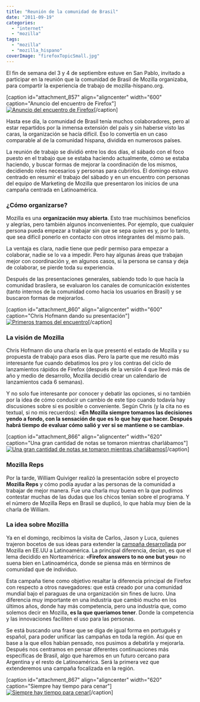 ```yaml
---
title: "Reunión de la comunidad de Brasil"
date: "2011-09-19"
categories: 
  - "internet"
  - "mozilla"
tags: 
  - "mozilla"
  - "mozilla_hispano"
coverImage: "firefoxTopicSmall.jpg"
---
```


El fin de semana del 3 y 4 de septiembre estuve en San Pablo, invitado a participar en la reunión que la comunidad de Brasil de Mozilla organizaba, para compartir la experiencia de trabajo de mozilla-hispano.org.

\[caption id="attachment\_857" align="aligncenter" width="600" caption="Anuncio del encuentro de Firefox"\][![Anuncio del encuentro de Firefox](images/DSC_9941-1024x680.jpg "Anuncio del encuentro de Firefox")](http://unojoenelcielo.com.ar/wp-content/uploads/2011/09/DSC_9941.jpg)\[/caption\]

Hasta ese día, la comunidad de Brasil tenía muchos colaboradores, pero al estar repartidos por la inmensa extensión del país y sin haberse visto las caras, la organización se hacía difícil. Eso lo convertía en un caso comparable al de la comunidad hispana, dividida en numerosos países.

La reunión de trabajo se dividió entre los dos días, el sábado con el foco puesto en el trabajo que se estaba haciendo actualmente, cómo se estaba haciendo, y buscar formas de mejorar la coordinación de los mismos, decidiendo roles necesarios y personas para cubrirlos. El domingo estuvo centrado en resumir el trabajo del sábado y en un encuentro con personas del equipo de Marketing de Mozilla que presentaron los inicios de una campaña centrada en Latinoamérica.

### ¿Cómo organizarse?

Mozilla es una **organización muy abierta**. Esto trae muchísimos beneficios y alegrías, pero también algunos inconvenientes. Por ejemplo, que cualquier persona pueda empezar a trabajar sin que se sepa quien es y, por lo tanto, que sea difícil ponerlo en contacto con otros integrantes del mismo país.

La ventaja es clara, nadie tiene que pedir permiso para empezar a colaborar, nadie se lo va a impedir. Pero hay algunas áreas que trabajan mejor con coordinación y, en algunos casos, si la persona se cansa y deja de colaborar, se pierde toda su experiencia.

Después de las presentaciones generales, sabiendo todo lo que hacía la comunidad brasilera, se evaluaron los canales de comunicación existentes (tanto internos de la comunidad como hacia los usuarios en Brasil) y se buscaron formas de mejorarlos.

\[caption id="attachment\_860" align="aligncenter" width="600" caption="Chris Hofmann dando su presentación"\][![Primeros tramos del encuentro](images/DSC_9943-300x199.jpg "Chris hablando")](http://unojoenelcielo.com.ar/wp-content/uploads/2011/09/DSC_9943.jpg)\[/caption\]

### La visión de Mozilla

Chris Hofmann dio una charla en la que presentó el estado de Mozilla y su propuesta de trabajo para esos días. Pero la parte que me resultó más interesante fue cuando debatimos los pro y los contras del ciclo de lanzamientos rápidos de Firefox (después de la versión 4 que llevó más de año y medio de desarrollo, Mozilla decidió crear un calendario de lanzamientos cada 6 semanas).

Y no solo fue interesante por conocer y debatir las opciones, si no también por la idea de cómo conducir un cambio de este tipo cuando todavía hay discusiones sobre si es posible o conveniente. Según Chris (y la cita no es textual, si no mis recuerdos): **«En Mozilla siempre tomamos las decisiones yendo a fondo, con la sensación de que es lo que hay que hacer. Después habrá tiempo de evaluar cómo salió y ver si se mantiene o se cambia»**.

\[caption id="attachment\_866" align="aligncenter" width="620" caption="Una gran cantidad de notas se tomaron mientras charlábamos"\][![Una gran cantidad de notas se tomaron mientras charlábamos](images/DSC_9968-1024x680.jpg "Notas")](http://unojoenelcielo.com.ar/wp-content/uploads/2011/09/DSC_9968.jpg)\[/caption\]

### Mozilla Reps

Por la tarde, William Quiviger realizó la presentación sobre el proyecto **Mozilla Reps** y cómo podía ayudar a las personas de la comunidad a trabajar de mejor manera. Fue una charla muy buena en la que pudimos contestar muchas de las dudas que los chicos tenían sobre el programa. Y el número de Mozilla Reps en Brasil se duplicó, lo que habla muy bien de la charla de William.

### La idea sobre Mozilla

Ya en el domingo, recibimos la visita de Carlos, Jason y Luca, quienes trajeron bocetos de sus ideas para extender la [campaña desarrollada](http://www.flickr.com/photos/intothefuzz/sets/72157626401344080/ "Fotos de la campaña en EE.UU") por Mozilla en EE.UU a Latinoamérica. La principal diferencia, decían, es que el lema decidido en Norteamérica: «**Firefox answers to no one but you**» no suena bien en Latinoamérica, donde se piensa más en términos de comunidad que de individuo.

Esta campaña tiene como objetivo resaltar la diferencia principal de Firefox con respecto a otros navegadores: que está creado por una comunidad mundial bajo el paraguas de una organización sin fines de lucro. Una diferencia muy importante en una industria que cambió mucho en los últimos años, donde hay más competencia, pero una industria que, como solemos decir en Mozilla, **es la que queríamos tener**. Donde la competencia y las innovaciones faciliten el uso para las personas.

Se está buscando una frase que se diga de igual forma en portugués y español, para poder unificar las campañas en toda la región. Así que en base a la que ellos habían pensado, nos pusimos a debatirla y mejorarla. Después nos centramos en pensar diferentes continuaciones más específicas de Brasil, algo que haremos en un futuro cercano para Argentina y el resto de Latinoamérica. Será la primera vez que extenderemos una campaña focalizada en la región.

\[caption id="attachment\_867" align="aligncenter" width="620" caption="Siempre hay tiempo para cenar"\][![Siempre hay tiempo para cenar](images/DSC_9949-1024x680.jpg "Cenas")](http://unojoenelcielo.com.ar/wp-content/uploads/2011/09/DSC_9949.jpg)\[/caption\]
